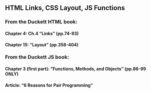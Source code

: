 ## HTML Links, CSS Layout, JS Functions

### From the Duckett HTML book:

#### Chapter 4: Ch.4 “Links” (pp.74-93)

#### Chapter 15: “Layout” (pp.358-404)

### From the Duckett JS book:

#### Chapter 3 (first part): “Functions, Methods, and Objects” (pp.86-99 ONLY)

#### Article: “6 Reasons for Pair Programming”